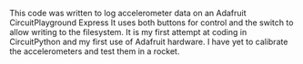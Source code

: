 This code was written to log accelerometer data on an Adafruit CircuitPlayground Express
It uses both buttons for control and the switch to allow writing to the filesystem.
It is my first attempt at coding in CircuitPython and my first use of Adafruit hardware.
I have yet to calibrate the accelerometers and test them in a rocket.
